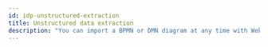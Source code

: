 ```yaml
---
id: idp-unstructured-extraction
title: Unstructured data extraction
description: "You can import a BPMN or DMN diagram at any time with Web Modeler."
---
```

